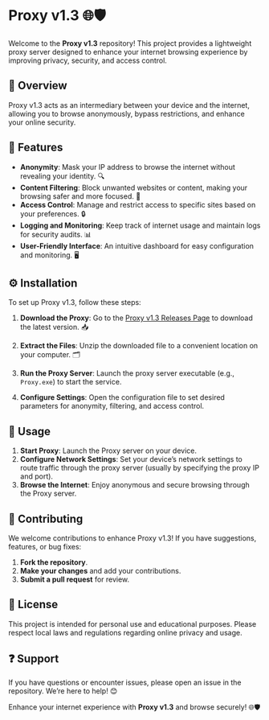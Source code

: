 # Proxy v1.3 🌐🛡️

Welcome to the **Proxy v1.3** repository! This project provides a lightweight proxy server designed to enhance your internet browsing experience by improving privacy, security, and access control.

## 📌 Overview  
Proxy v1.3 acts as an intermediary between your device and the internet, allowing you to browse anonymously, bypass restrictions, and enhance your online security.

## 🌟 Features  
- **Anonymity**: Mask your IP address to browse the internet without revealing your identity. 🔍  
- **Content Filtering**: Block unwanted websites or content, making your browsing safer and more focused. 🚫  
- **Access Control**: Manage and restrict access to specific sites based on your preferences. 🔒  
- **Logging and Monitoring**: Keep track of internet usage and maintain logs for security audits. 📊  
- **User-Friendly Interface**: An intuitive dashboard for easy configuration and monitoring. 🖥️  

## ⚙️ Installation  
To set up Proxy v1.3, follow these steps:

1. **Download the Proxy**: Go to the [Proxy v1.3 Releases Page](https://github.com/yourusername/Proxy-v1.3/releases) to download the latest version. 📥  

2. **Extract the Files**: Unzip the downloaded file to a convenient location on your computer. 🗂️  

3. **Run the Proxy Server**: Launch the proxy server executable (e.g., `Proxy.exe`) to start the service.

4. **Configure Settings**: Open the configuration file to set desired parameters for anonymity, filtering, and access control.

## 📖 Usage  
1. **Start Proxy**: Launch the Proxy server on your device.
2. **Configure Network Settings**: Set your device’s network settings to route traffic through the proxy server (usually by specifying the proxy IP and port).
3. **Browse the Internet**: Enjoy anonymous and secure browsing through the Proxy server.

## 🤝 Contributing  
We welcome contributions to enhance Proxy v1.3! If you have suggestions, features, or bug fixes:

1. **Fork the repository**.
2. **Make your changes** and add your contributions.
3. **Submit a pull request** for review.

## 📜 License  
This project is intended for personal use and educational purposes. Please respect local laws and regulations regarding online privacy and usage.

## ❓ Support  
If you have questions or encounter issues, please open an issue in the repository. We’re here to help! 😊

Enhance your internet experience with **Proxy v1.3** and browse securely! 🌐🛡️
